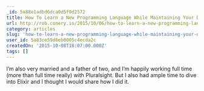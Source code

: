 ```yaml
---
_id: 5a88e1adbd6dca0d5f0d2572
title: How To Learn a New Programming Language While Maintaining Your Day Job and Still Being There For Your Family
url: http://rob.conery.io/2015/10/06/how-to-learn-a-new-programming-language-while-maintaining-your-day-job-and-still-being-there-for-your-family/
category: articles
slug: 'how-to-learn-a-new-programming-language-while-maintaining-your-day-job-and-still-being-there-for-yo'
user_id: 5a83ce59d6eb0005c4ecda2c
createdOn: '2015-10-08T18:07:00.000Z'
tags: []
---
```


I’m also very married and a father of two, and I’m happily working full time (more than full time really) with Pluralsight. But I also had ample time to dive into Elixir and I thought I would share how I did it.
